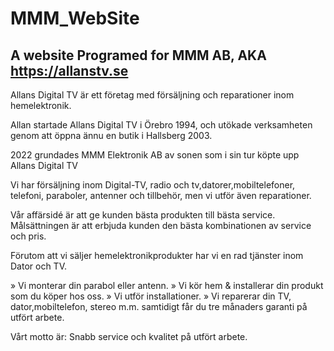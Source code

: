 # MMM_WebSite
A website Programed for MMM AB, AKA https://allanstv.se 
---------------------------------------------------
Allans Digital TV är ett företag med försäljning och reparationer inom hemelektronik.

Allan startade Allans Digital TV i Örebro 1994, och utökade verksamheten genom att öppna ännu en butik i Hallsberg 2003.

2022 grundades MMM Elektronik AB av sonen som i sin tur köpte upp Allans Digital TV

Vi har försäljning inom Digital-TV, radio och tv,datorer,mobiltelefoner, telefoni, paraboler, antenner och tillbehör, men vi utför även reparationer.

Vår affärsidé är att ge kunden bästa produkten till bästa service.
Målsättningen är att erbjuda kunden den bästa kombinationen av service och pris.

Förutom att vi säljer hemelektronikprodukter har vi en rad tjänster inom Dator och TV.

» Vi monterar din parabol eller antenn.
» Vi kör hem & installerar din produkt som du köper hos oss.
» Vi utför installationer.
» Vi reparerar din TV, dator,mobiltelefon, stereo m.m. samtidigt får du tre månaders garanti på utfört arbete.

Vårt motto är: Snabb service och kvalitet på utfört arbete.

